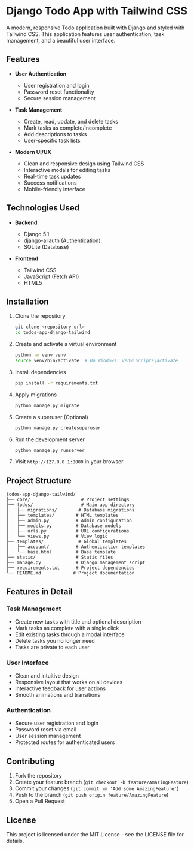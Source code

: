 # Django Todo App with Tailwind CSS

A modern, responsive Todo application built with Django and styled with Tailwind CSS. This application features user authentication, task management, and a beautiful user interface.

## Features

- **User Authentication**
  - User registration and login
  - Password reset functionality
  - Secure session management

- **Task Management**
  - Create, read, update, and delete tasks
  - Mark tasks as complete/incomplete
  - Add descriptions to tasks
  - User-specific task lists

- **Modern UI/UX**
  - Clean and responsive design using Tailwind CSS
  - Interactive modals for editing tasks
  - Real-time task updates
  - Success notifications
  - Mobile-friendly interface

## Technologies Used

- **Backend**
  - Django 5.1
  - django-allauth (Authentication)
  - SQLite (Database)

- **Frontend**
  - Tailwind CSS
  - JavaScript (Fetch API)
  - HTML5

## Installation

1. Clone the repository
   ```bash
   git clone <repository-url>
   cd todos-app-django-tailwind
   ```

2. Create and activate a virtual environment
   ```bash
   python -m venv venv
   source venv/bin/activate  # On Windows: venv\Scripts\activate
   ```

3. Install dependencies
   ```bash
   pip install -r requirements.txt
   ```

4. Apply migrations
   ```bash
   python manage.py migrate
   ```

5. Create a superuser (Optional)
   ```bash
   python manage.py createsuperuser
   ```

6. Run the development server
   ```bash
   python manage.py runserver
   ```

7. Visit `http://127.0.0.1:8000` in your browser

## Project Structure

```
todos-app-django-tailwind/
├── core/                   # Project settings
├── todos/                  # Main app directory
│   ├── migrations/        # Database migrations
│   ├── templates/        # HTML templates
│   ├── admin.py          # Admin configuration
│   ├── models.py         # Database models
│   ├── urls.py           # URL configurations
│   └── views.py          # View logic
├── templates/             # Global templates
│   ├── account/          # Authentication templates
│   └── base.html         # Base template
├── static/               # Static files
├── manage.py             # Django management script
├── requirements.txt      # Project dependencies
└── README.md            # Project documentation
```

## Features in Detail

### Task Management
- Create new tasks with title and optional description
- Mark tasks as complete with a single click
- Edit existing tasks through a modal interface
- Delete tasks you no longer need
- Tasks are private to each user

### User Interface
- Clean and intuitive design
- Responsive layout that works on all devices
- Interactive feedback for user actions
- Smooth animations and transitions

### Authentication
- Secure user registration and login
- Password reset via email
- User session management
- Protected routes for authenticated users

## Contributing

1. Fork the repository
2. Create your feature branch (`git checkout -b feature/AmazingFeature`)
3. Commit your changes (`git commit -m 'Add some AmazingFeature'`)
4. Push to the branch (`git push origin feature/AmazingFeature`)
5. Open a Pull Request

## License

This project is licensed under the MIT License - see the LICENSE file for details.